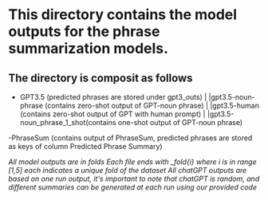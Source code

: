 # This directory contains the model outputs for the phrase summarization models.
## The directory is composit as follows
- GPT3.5 (predicted phrases are stored under gpt3_outs)
        |
        |gpt3.5-noun-phrase (contains zero-shot output of GPT-noun phrase)
        |
        |gpt3.5-human (contains zero-shot output of GPT with human prompt)
        |
        |gpt3.5-noun_phrase_1_shot(contains one-shot output of GPT-noun phrase)
                

-PhraseSum (contains output of PhraseSum, predicted phrases are stored as keys of column Predicted Phrase Summary)



*All model outputs are in folds*
*Each file ends with _fold{i} where i is in range [1,5] each indicates a unique fold of the dataset*
*All chatGPT outputs are based on one run output, it's important to note that chatGPT is random, and different summaries can be generated at each run using our provided code*